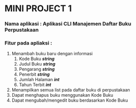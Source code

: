 # MINI PROJECT 1

### Nama aplikasi         : Aplikasi CLI Manajemen Daftar Buku Perpustakaan
### Fitur pada apliaksi	  :

1. Menambah buku baru dengan informasi
    1. Kode Buku ***string***
    2. Judul Buku ***string***
    3. Pengarang ***string***
    4. Penerbit ***string***
    5. Jumlah Halaman ***int***
    6. Tahun Terbit ***int***	
2. Menampilkan semua list pada daftar buku di perpustakaan
3. Dapat menghapus buku menggunakan Kode Buku
4. Dapat mengubah/mengedit buku berdasarkan Kode Buku

###
